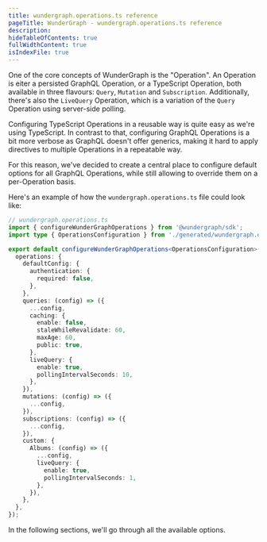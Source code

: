 ```yaml
---
title: wundergraph.operations.ts reference
pageTitle: WunderGraph - wundergraph.operations.ts reference
description:
hideTableOfContents: true
fullWidthContent: true
isIndexFile: true
---
```


One of the core concepts of WunderGraph is the "Operation".
An Operation is eiter a persisted GraphQL Operation, or a TypeScript Operation,
both available in three flavours: `Query`, `Mutation` and `Subscription`.
Additionally, there's also the `LiveQuery` Operation,
which is a variation of the `Query` Operation using server-side polling.

Configuring TypeScript Operations in a reusable way is quite easy as we're using TypeScript.
In contrast to that, configuring GraphQL Operations is a bit more verbose as GraphQL doesn't offer generics,
making it hard to apply directives to multiple Operations in a repeatable way.

For this reason, we've decided to create a central place to configure default options for all GraphQL Operations,
while still allowing to override them on a per-Operation basis.

Here's an example of how the `wundergraph.operations.ts` file could look like:

```ts
// wundergraph.operations.ts
import { configureWunderGraphOperations } from '@wundergraph/sdk';
import type { OperationsConfiguration } from './generated/wundergraph.operations';

export default configureWunderGraphOperations<OperationsConfiguration>({
  operations: {
    defaultConfig: {
      authentication: {
        required: false,
      },
    },
    queries: (config) => ({
      ...config,
      caching: {
        enable: false,
        staleWhileRevalidate: 60,
        maxAge: 60,
        public: true,
      },
      liveQuery: {
        enable: true,
        pollingIntervalSeconds: 10,
      },
    }),
    mutations: (config) => ({
      ...config,
    }),
    subscriptions: (config) => ({
      ...config,
    }),
    custom: {
      Albums: (config) => ({
        ...config,
        liveQuery: {
          enable: true,
          pollingIntervalSeconds: 1,
        },
      }),
    },
  },
});
```

In the following sections, we'll go through all the available options.

